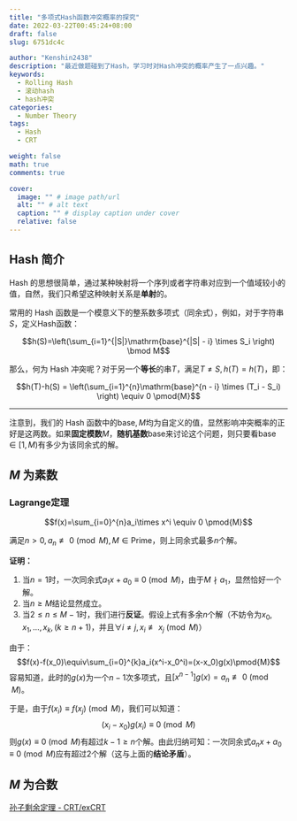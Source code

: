 ```yaml
---
title: "多项式Hash函数冲突概率的探究"
date: 2022-03-22T00:45:24+08:00
draft: false
slug: 6751dc4c

author: "Kenshin2438"
description: "最近做题碰到了Hash，学习时对Hash冲突的概率产生了一点兴趣。"
keywords:
  - Rolling Hash
  - 滚动hash
  - hash冲突
categories: 
  - Number Theory
tags: 
  - Hash
  - CRT

weight: false
math: true
comments: true

cover:
  image: "" # image path/url
  alt: "" # alt text
  caption: "" # display caption under cover
  relative: false
---
```


## Hash 简介

Hash 的思想很简单，通过某种映射将一个序列或者字符串对应到一个值域较小的值，自然，我们只希望这种映射关系是**单射**的。

常用的 Hash 函数是一个模意义下的整系数多项式（同余式），例如，对于字符串$S$，定义Hash函数：

$$h(S)=\left(\sum_{i=1}^{|S|}\mathrm{base}^{|S| - i} \times S_i \right) \bmod M$$

那么，何为 Hash 冲突呢？对于另一个**等长**的串$T$，满足$T \neq S, h(T)=h(T)$，即：

$$h(T)-h(S) = \left(\sum_{i=1}^{n}\mathrm{base}^{n - i} \times (T_i - S_i) \right) \equiv 0 \pmod{M}$$

---

注意到，我们的 Hash 函数中的$\mathrm{base},M$均为自定义的值，显然影响冲突概率的正好是这两数。如果**固定模数**$M$，**随机基数**$\mathrm{base}$来讨论这个问题，则只要看$\mathrm{base}\in[1,M)$有多少为该同余式的解。

## $M$ 为素数

### $\textrm{Lagrange}$定理

$$f(x)=\sum_{i=0}^{n}a_i\times x^i \equiv 0 \pmod{M}$$

满足$n>0,a_n \not\equiv 0 \pmod{M},M\in \mathrm{Prime}$，则上同余式最多$n$个解。

**证明：**

1. 当$n=1$时，一次同余式$a_1x+a_0\equiv 0\pmod{M}$，由于$M\nmid a_1$，显然恰好一个解。
2. 当$n\geq M$结论显然成立。
3. 当$2 \leq n \leq M - 1$时，我们进行**反证**。假设上式有多余$n$个解（不妨令为$x_0,x_1,\dots,x_k,(k \geq n+1)$，并且$\forall i\neq j, x_i \not\equiv x_j\pmod{M}$）

由于：
$$f(x)-f(x_0)\equiv\sum_{i=0}^{k}a_i(x^i-x_0^i)=(x-x_0)g(x)\pmod{M}$$
容易知道，此时的$g(x)$为一个$n-1$次多项式，且$[x^{n-1}]g(x)=a_n\not\equiv 0\pmod{M}$。

于是，由于$f(x_i)\equiv f(x_j)\pmod{M}$，我们可以知道：
$$(x_i-x_0)g(x_i)\equiv 0\pmod{M}$$
则$g(x)\equiv 0\pmod{M}$有超过$k-1\geq n$个解。由此归纳可知：一次同余式$a_nx+a_0\equiv 0\pmod{M}$应有超过$2$个解（这与上面的**结论矛盾**）。

## $M$ 为合数

[孙子剩余定理 - CRT/exCRT](https://kenshin2438.top/archives/72b0c59.html/)


